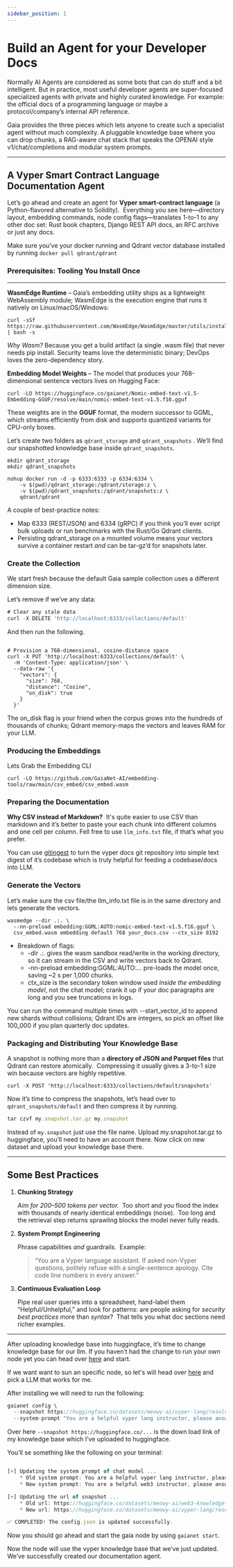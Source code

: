 ```yaml
---
sidebar_position: 1
---
```



# Build an Agent for your Developer Docs


Normally AI Agents are considered as some bots that can do stuff and a bit intelligent. But in practice, most useful developer agents are super-focused specialized agents with private and highly curated knowledge. For example: the official docs of a programming language or maybe a protocol/company’s internal API reference. 

Gaia provides the three pieces which lets anyone to create such a specialist agent without much complexity. A pluggable knowledge base where you can drop chunks, a RAG-aware chat stack that speaks the OPENAI style v1/chat/completions and modular system prompts.

---

## **A Vyper Smart Contract Language Documentation Agent**

Let’s go ahead and create an agent for **Vyper smart-contract language** (a Python-flavored alternative to Solidity).  Everything you see here—directory layout, embedding commands, node config flags—translates 1-to-1 to any other doc set: Rust book chapters, Django REST API docs, an RFC archive or just any docs.

Make sure you’ve your docker running and Qdrant vector database installed by running `docker pull qdrant/qdrant`

### **Prerequisites: Tooling You Install Once**

---

**WasmEdge Runtime** – Gaia’s embedding utility ships as a lightweight WebAssembly module; WasmEdge is the execution engine that runs it natively on Linux/macOS/Windows:

```
curl -sSf https://raw.githubusercontent.com/WasmEdge/WasmEdge/master/utils/install_v2.sh | bash -s
```

*Why Wasm?* Because you get a build artifact (a single .wasm file) that never needs pip install. Security teams love the deterministic binary; DevOps loves the zero-dependency story.

**Embedding Model Weights** – The model that produces your 768-dimensional sentence vectors lives on Hugging Face:

```
curl -LO https://huggingface.co/gaianet/Nomic-embed-text-v1.5-Embedding-GGUF/resolve/main/nomic-embed-text-v1.5.f16.gguf
```

These weights are in the **GGUF** format, the modern successor to GGML, which streams efficiently from disk and supports quantized variants for CPU-only boxes.

Let’s create two folders as `qdrant_storage` and `qdrant_snapshots` . We’ll find our snapshotted knowledge base inside `qdrant_snapshots`.

```
mkdir qdrant_storage
mkdir qdrant_snapshots

nohup docker run -d -p 6333:6333 -p 6334:6334 \
    -v $(pwd)/qdrant_storage:/qdrant/storage:z \
    -v $(pwd)/qdrant_snapshots:/qdrant/snapshots:z \
    qdrant/qdrant
```

A couple of best-practice notes:

- Map 6333 (REST/JSON) and 6334 (gRPC) if you think you’ll ever script bulk uploads or run benchmarks with the Rust/Go Qdrant clients.
- Persisting qdrant_storage on a mounted volume means your vectors survive a container restart *and* can be tar-gz’d for snapshots later.

### **Create the Collection**

We start fresh because the default Gaia sample collection uses a different dimension size.

Let’s remove if we’ve any data:

```jsx
# Clear any stale data
curl -X DELETE 'http://localhost:6333/collections/default'
```

And then run the following.

```

# Provision a 768-dimensional, cosine-distance space
curl -X PUT 'http://localhost:6333/collections/default' \
  -H 'Content-Type: application/json' \
  --data-raw '{
    "vectors": {
      "size": 768,
      "distance": "Cosine",
      "on_disk": true
    }
  }'
```

The on_disk flag is your friend when the corpus grows into the hundreds of thousands of chunks; Qdrant memory-maps the vectors and leaves RAM for your LLM.

### **Producing the Embeddings**

Lets Grab the Embedding CLI

```
curl -LO https://github.com/GaiaNet-AI/embedding-tools/raw/main/csv_embed/csv_embed.wasm
```

### **Preparing the Documentation**

**Why CSV instead of Markdown?**  It's quite easier to use CSV than markdown and it’s better to paste your each chunk into different columns and one cell per column. Fell free to use `llm_info.txt` file, if that’s what you prefer.

You can use [gitingest](https://gitingest.com/) to turn the vyper docs git repository into simple text digest of it’s codebase which is truly helpful for feeding a codebase/docs into LLM.

### **Generate the Vectors**

Let’s make sure the csv file/the llm_info.txt file is in the same directory and lets generate the vectors.

```
wasmedge --dir .:. \
  --nn-preload embedding:GGML:AUTO:nomic-embed-text-v1.5.f16.gguf \
  csv_embed.wasm embedding default 768 your_docs.csv --ctx_size 8192
```

- Breakdown of flags:
    - -dir .:. gives the wasm sandbox read/write in the working directory, so it can stream in the CSV and write vectors back to Qdrant.
    - -nn-preload embedding:GGML:AUTO:... pre-loads the model once, saving ~2 s per 1,000 chunks.
    - ctx_size is the secondary token window used *inside the embedding model*, not the chat model; crank it up if your doc paragraphs are long and you see truncations in logs.

You can run the command multiple times with --start_vector_id to append new shards without collisions; Qdrant IDs are integers, so pick an offset like 100_000 if you plan quarterly doc updates.

### **Packaging and Distributing Your Knowledge Base**

A snapshot is nothing more than a **directory of JSON and Parquet files** that Qdrant can restore atomically.  Compressing it usually gives a 3-to-1 size win because vectors are highly repetitive.

```
curl -X POST 'http://localhost:6333/collections/default/snapshots'

```

Now it’s time to compress the snapshots, let’s head over to `qdrant_snapshots/default` and then compress it by running.

```jsx
tar czvf my.snapshot.tar.gz my.snapshot
```

Instead of `my.snapshot` just use the file name. Upload my.snapshot.tar.gz to huggingface, you’ll need to have an account there. Now click on new dataset and upload your knowledge base there.

---

## **Some Best Practices**

1. **Chunking Strategy**
    
    *Aim for 200–500 tokens per vector.*  Too short and you flood the index with thousands of nearly identical embeddings (noise).  Too long and the retrieval step returns sprawling blocks the model never fully reads.
    
2. **System Prompt Engineering**
    
    Phrase capabilities *and* guardrails.  Example:
    
    > “You are a Vyper language assistant. If asked non-Vyper questions, politely refuse with a single-sentence apology. Cite code line numbers in every answer.”
    > 
3. **Continuous Evaluation Loop**
    
    Pipe real user queries into a spreadsheet, hand-label them “Helpful/Unhelpful,” and look for patterns: are people asking for *security best practices* more than *syntax*?  That tells you what doc sections need richer examples.
    

---

After uploading knowledge base into huggingface, it’s time to change knowledge base for our llm.
If you haven’t had the change to run your own node yet you can head over [here](https://docs.gaianet.ai/getting-started/quick-start) and start. 

If we want want to sun an specific node, so let's will head over [here](https://github.com/GaiaNet-AI/node-configs) and pick a LLM that works for me.

After installing we will need to run the following:

```jsx
gaianet config \
  --snapshot https://huggingface.co/datasets/meowy-ai/vyper-lang/resolve/main/default-845259036638694-2025-04-22-09-28-18.snapshot.tar.gz \
  --system-prompt "You are a helpful vyper lang instructor, please answer the questions"
```

Over here `--snapshot https://huggingface.co/...` is the down load link of my knowledge base which I’ve uploaded to huggingface. 

You’ll se something like the following on your terminal:

```jsx

[+] Updating the system prompt of chat model ...
    * Old system prompt: You are a helpful vyper lang instructor, please answer the questions
    * New system prompt: You are a helpful web3 instructor, please answer the questions

[+] Updating the url of snapshot ...
    * Old url: https://huggingface.co/datasets/meowy-ai/web3-knowledge-base/resolve/main/default-8461598741381726-2025-04-29-07-50-41.snapshot.tar.gz
    * New url: https://huggingface.co/datasets/meowy-ai/vyper-lang/resolve/main/default-845259036638694-2025-04-22-09-28-18.snapshot.tar.gz

✅ COMPLETED! The config.json is updated successfully.
```

Now you should go ahead and start the gaia node by using `gaianet start`. 

Now the node will use the vyper knowledge base that we’ve just updated. We’ve successfully created our documentation agent.